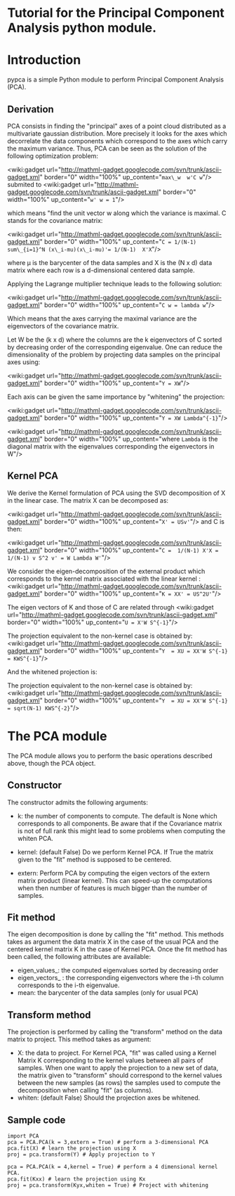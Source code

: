 # Tutorial for the Principal Component Analysis python module.

# Introduction #

pypca is a simple Python module to perform Principal Component Analysis (PCA).

## Derivation ##

PCA consists in finding the "principal" axes of a point cloud distributed as a multivariate gaussian distribution. More precisely it looks for the axes which decorrelate the data components which correspond to the axes which carry the maximum variance. Thus, PCA can be seen as the solution of the following optimization problem:

<wiki:gadget url="http://mathml-gadget.googlecode.com/svn/trunk/ascii-gadget.xml" border="0" width="100%" up\_content="`max\_w  w'C w`"/>
submited to
<wiki:gadget url="http://mathml-gadget.googlecode.com/svn/trunk/ascii-gadget.xml" border="0" width="100%" up\_content="`w' w = 1`"/>


which means "find the unit vector w along which the variance is maximal. C stands for the covariance matrix:

<wiki:gadget url="http://mathml-gadget.googlecode.com/svn/trunk/ascii-gadget.xml" border="0" width="100%" up\_content="`C = 1/(N-1) sum\_{i=1}^N (x\_i-mu)(x\_i-mu)'= 1/(N-1)  X'X`"/>

where µ is the barycenter of the data samples and X is the (N x d) data matrix where each row is a d-dimensional centered data sample.

Applying the Lagrange multiplier technique leads to the following solution:

<wiki:gadget url="http://mathml-gadget.googlecode.com/svn/trunk/ascii-gadget.xml" border="0" width="100%" up\_content="`C w = lambda w`"/>

Which means that the axes carrying the maximal variance are the eigenvectors of the covariance matrix.

Let W be the (k x d) where the columns are the k eigenvectors of C sorted by decreasing order of the corresponding eigenvalue. One can reduce the dimensionality of the problem by projecting data samples on the principal axes using:

<wiki:gadget url="http://mathml-gadget.googlecode.com/svn/trunk/ascii-gadget.xml" border="0" width="100%" up\_content="`Y = XW`"/>

Each axis can be given the same importance by "whitening" the projection:

<wiki:gadget url="http://mathml-gadget.googlecode.com/svn/trunk/ascii-gadget.xml" border="0" width="100%" up\_content="`Y = XW Lambda^{-1}`"/>

<wiki:gadget url="http://mathml-gadget.googlecode.com/svn/trunk/ascii-gadget.xml" border="0" width="100%" up\_content="where `Lambda` is the diagonal matrix with the eigenvalues corresponding the eigenvectors in W"/>

## Kernel PCA ##

We derive the Kernel formulation of PCA using the SVD decomposition of X in the linear case. The matrix X can be decomposed as:

<wiki:gadget url="http://mathml-gadget.googlecode.com/svn/trunk/ascii-gadget.xml" border="0" width="100%" up\_content="`X' = USv'`"/>
and C is then:

<wiki:gadget url="http://mathml-gadget.googlecode.com/svn/trunk/ascii-gadget.xml" border="0" width="100%" up\_content="`C =  1/(N-1) X'X = 1/(N-1) v S^2 v' = W Lambda W'`"/>

We consider the eigen-decomposition of the external product which corresponds to  the kernel matrix associated with the linear kernel
:
<wiki:gadget url="http://mathml-gadget.googlecode.com/svn/trunk/ascii-gadget.xml" border="0" width="100%" up\_content="`K = XX' = US^2U'`"/>

The eigen vectors of K and those of C are related through
<wiki:gadget url="http://mathml-gadget.googlecode.com/svn/trunk/ascii-gadget.xml" border="0" width="100%" up\_content="`U = X'W S^{-1}`"/>

The projection equivalent to the non-kernel case is obtained by:
<wiki:gadget url="http://mathml-gadget.googlecode.com/svn/trunk/ascii-gadget.xml" border="0" width="100%" up\_content="`Y  = XU = XX'W S^{-1} = KWS^{-1}`"/>

And the whitened projection is:

The projection equivalent to the non-kernel case is obtained by:
<wiki:gadget url="http://mathml-gadget.googlecode.com/svn/trunk/ascii-gadget.xml" border="0" width="100%" up\_content="`Y  = XU = XX'W S^{-1} = sqrt(N-1) KWS^{-2}`"/>

# The PCA module #

The PCA module allows you to perform the basic operations described above, though the PCA object.

## Constructor ##

The constructor admits the following arguments:
  * k: the number of components to compute. The default is None which corresponds to all components. Be aware that if the Covariance matrix is not of full rank this might lead to some problems when computing the whiten PCA.

  * kernel: (default False) Do we perform Kernel PCA. If True the matrix given to the "fit" method is supposed to be centered.

  * extern: Perform PCA by computing the eigen vectors of the extern matrix product (linear kernel). This can speed-up the computations when then number of features is much bigger than the number of samples.

## Fit method ##

The eigen decomposition is done by calling the "fit" method. This methods takes as argument the data matrix X in the case of the usual PCA and the centered kernel matrix K in the case of Kernel PCA. Once the fit method has been called, the following attributes are available:

  * eigen\_values_: the computed eigenvalues sorted by decreasing order
  * eigen\_vectors_ : the corresponding eigenvectors where the i-th column corresponds to the i-th eigenvalue.
  * mean: the barycenter of the data samples (only for usual PCA)

## Transform method ##
The projection is performed by calling the "transform" method on the data matrix to project. This method takes as argument:

  * X: the data to project. For Kernel PCA, "fit" was called using a Kernel Matrix K corresponding to the kernel values between all pairs of samples. When one want to apply the projection to a new set of data, the matrix given to "transform" should correspond to the kernel values between the new samples (as rows) the samples used to compute the decomposition when calling "fit" (as columns).
  * whiten: (default False) Should the projection axes be whitened.

## Sample code ##

```
import PCA
pca = PCA.PCA(k = 3,extern = True) # perform a 3-dimensional PCA
pca.fit(X) # learn the projection using X
proj = pca.transform(Y) # Apply projection to Y

pca = PCA.PCA(k = 4,kernel = True) # perform a 4 dimensional kernel PCA.
pca.fit(Kxx) # learn the projection using Kx
proj = pca.transform(Kyx,whiten = True) # Project with whitening
```